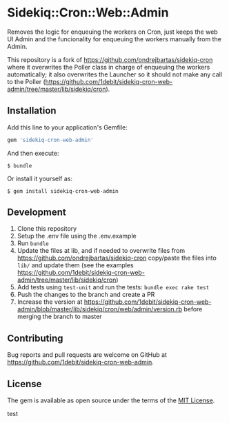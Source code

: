 # Sidekiq::Cron::Web::Admin

Removes the logic for enqueuing the workers on Cron, just keeps the web UI Admin and the funcionality for enqueuing the workers manually from the Admin.

This repository is a fork of https://github.com/ondrejbartas/sidekiq-cron where it overwrites the Poller class in charge of enqueuing the workers automatically;
it also overwrites the Launcher so it should not make any call to the Poller (https://github.com/1debit/sidekiq-cron-web-admin/tree/master/lib/sidekiq/cron).

## Installation

Add this line to your application's Gemfile:

```ruby
gem 'sidekiq-cron-web-admin'
```

And then execute:

    $ bundle

Or install it yourself as:

    $ gem install sidekiq-cron-web-admin

## Development

1. Clone this repository
2. Setup the .env file using the .env.example
3. Run `bundle`
4. Update the files at lib, and if needed to overwrite files from https://github.com/ondrejbartas/sidekiq-cron copy/paste the files into `lib/` and update them (see the examples https://github.com/1debit/sidekiq-cron-web-admin/tree/master/lib/sidekiq/cron)
5. Add tests using `test-unit` and run the tests: `bundle exec rake test`
6. Push the changes to the branch and create a PR
7. Increase the version at https://github.com/1debit/sidekiq-cron-web-admin/blob/master/lib/sidekiq/cron/web/admin/version.rb before merging the branch to master


## Contributing

Bug reports and pull requests are welcome on GitHub at https://github.com/1debit/sidekiq-cron-web-admin.

## License

The gem is available as open source under the terms of the [MIT License](https://opensource.org/licenses/MIT).

test

